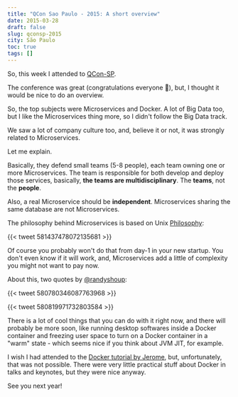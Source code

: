 ```yaml
---
title: "QCon Sao Paulo - 2015: A short overview"
date: 2015-03-28
draft: false
slug: qconsp-2015
city: São Paulo
toc: true
tags: []
---
```


So, this week I attended to [QCon-SP](http://qconsp.com/).

The conference was great (congratulations everyone 🍻), but, I thought it would be nice to do an overview.

So, the top subjects were Microservices and Docker. A lot of Big Data too, but I like the Microservices thing more, so I didn't follow the Big Data track.

We saw a lot of company culture too, and, believe it or not, it was strongly related to Microservices.

Let me explain.

Basically, they defend small teams (5-8 people), each team owning one or more Microservices. The team is responsible for both develop and deploy those services, basically, **the teams are multidisciplinary**. The **teams**, not the **people**.

Also, a real Microservice should be **independent**. Microservices sharing the same database are not Microservices. 

The philosophy behind Microservices is based on Unix [Philosophy](http://en.wikipedia.org/wiki/Unix_philosophy):

{{< tweet 581437478072135681 >}}

Of course you probably won't do that from day-1 in your new startup. You don't even know if it will work, and, Microservices add a little of complexity you might not want to pay now.

About this, two quotes by [@randyshoup](http://twitter.com/randyshoup):

{{< tweet 580780346087763968 >}}

{{< tweet 580819971732803584 >}}

There is a lot of cool things that you can do with it right now, and there will probably be more soon, like running desktop softwares inside a Docker container and freezing user space to turn on a Docker container in a "warm" state - which seems nice if you think about JVM JIT, for example.

I wish I had attended to the [Docker tutorial by Jerome](http://qconsp.com/sp2015/tutorial/docker-and-containers-fast-paced-introduction.html), but, unfortunately, that was not possible. There were very little practical stuff about Docker in talks and keynotes, but they were nice anyway.

See you next year!
